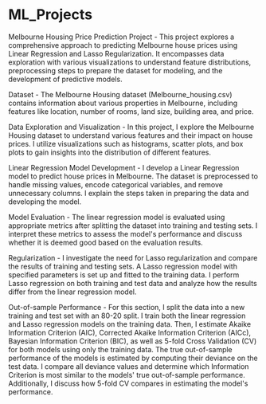 # ML_Projects
Melbourne Housing Price Prediction Project - 
This project explores a comprehensive approach to predicting Melbourne house prices using Linear Regression and Lasso Regularization. It encompasses data exploration with various visualizations to understand feature distributions, preprocessing steps to prepare the dataset for modeling, and the development of predictive models.

Dataset - 
The Melbourne Housing dataset (Melbourne_housing.csv) contains information about various properties in Melbourne, including features like location, number of rooms, land size, 		building area, and price.

Data Exploration and Visualization - 
In this project, I explore the Melbourne Housing dataset to understand various features and their impact on house prices. I utilize visualizations such as histograms, scatter plots, and box plots to gain insights into the distribution of different features.

Linear Regression Model Development - 
I develop a Linear Regression model to predict house prices in Melbourne. The dataset is preprocessed to handle missing values, encode categorical variables, and remove unnecessary columns. I explain the steps taken in preparing the data and developing the model. 

Model Evaluation - 
The linear regression model is evaluated using appropriate metrics after splitting the dataset into training and testing sets. I interpret these metrics to assess the model's performance and discuss whether it is deemed good based on the evaluation results.

Regularization - 
I investigate the need for Lasso regularization and compare the results of training and testing sets. A Lasso regression model with specified parameters is set up and fitted to the training data. I perform Lasso regression on both training and test data and analyze how the results differ from the linear regression model.

Out-of-sample Performance - 
For this section, I split the data into a new training and test set with an 80-20 split. I train both the linear regression and Lasso regression models on the training data. Then, I estimate Akaike Information Criterion (AIC), Corrected Akaike Information Criterion (AICc), Bayesian Information Criterion (BIC), as well as 5-fold Cross Validation (CV) for both models using only the training data. The true out-of-sample performance of the models is estimated by computing their deviance on the test data. I compare all deviance values and determine which Information Criterion is most similar to the models' true out-of-sample performance. Additionally, I discuss how 5-fold CV compares in estimating the model's performance.

